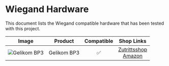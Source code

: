 # Wiegand Hardware

This document lists the Wiegand compatible hardware that has been tested with this project.

| Image | Product | Compatible | Shop Links |
| :---: | :---: | :---: | :---: |
| ![Gelikom BP3](https://www.zutrittsshop.de/images/product_images/popup_images/BP3-0.jpg) | Gelikom BP3 | ✅ | [Zutrittsshop](https://www.zutrittsshop.de/de/codeschloesser/gelikom-BP3.html) <br> [Amazon](https://www.amazon.de/dp/B09T6SZ3ZV?ref=nb_sb_ss_w_as-reorder_k2_1_7&crid=2EY81J354FI80&sprefix=gelikom&th=1) |